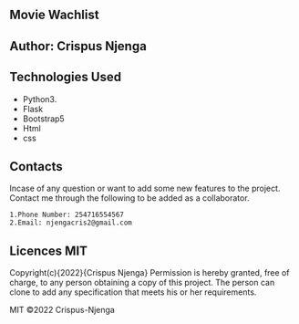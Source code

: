 ## Movie Wachlist
## Author: Crispus Njenga
## Technologies Used
* Python3.
* Flask
* Bootstrap5
* Html
* css
## Contacts
Incase of any question or want to add some new features to the project. Contact me through the following to be added as a collaborator.

    1.Phone Number: 254716554567
    2.Email: njengacris2@gmail.com
## Licences MIT
Copyright(c){2022}{Crispus Njenga} Permission is hereby granted, free of charge, to any person obtaining a copy of this project. The person can clone to add any specification that meets his or her requirements.

MIT ©2022 Crispus-Njenga